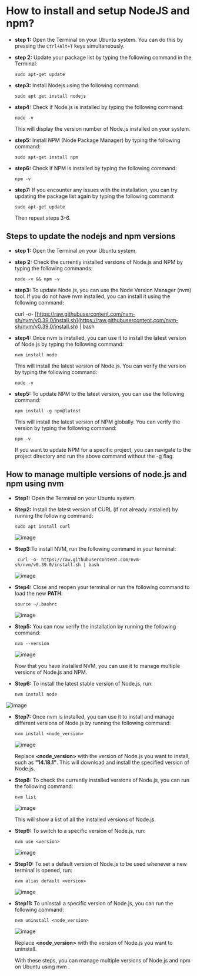 # How to install and setup NodeJS and npm?
- **step 1:**
Open the Terminal on your Ubuntu system. You can do this by pressing the `Ctrl+Alt+T` keys simultaneously.
- **step 2:**
Update your package list by typing the following command in the Terminal:



   `sudo apt-get update`
 - **step3:**
  Install Nodejs using the following command: 
  
    `sudo apt get install nodejs`
  - **step4:**
   Check if Node.js is installed by typing the following command:
   
    `node -v`
    
    This will display the version number of Node.js installed on your system.
   - **step5:**
Install NPM (Node Package Manager) by typing the following command:

      `sudo apt-get install npm`
   - **step6:**
    Check if NPM is installed by typing the following command:

      `npm -v`
   - **step7:**
      If you encounter any issues with the installation, you can try updating the package list again by typing the following command:
      
        `sudo apt-get update`

       Then repeat steps 3-6.
## Steps to update the nodejs and npm versions

- **step 1:**
Open the Terminal on your Ubuntu system.
- **step 2:**
Check the currently installed versions of Node.js and NPM by typing the following commands:

   `node -v && npm -v`
 - **step3:**
 To update Node.js, you can use the Node Version Manager (nvm) tool. If you do not have nvm installed, you can install it using the following command:
  

   curl -o- [https://raw.githubusercontent.com/nvm-sh/nvm/v0.39.0/install.sh](https://raw.githubusercontent.com/nvm-sh/nvm/v0.39.0/install.sh) | bash
  - **step4:**
 Once nvm is installed, you can use it to install the latest version of Node.js by typing the following command:
   
    `nvm install node`
    
    This will install the latest version of Node.js. You can verify the version by typing the following command:
    
    `node -v`
   - **step5:**
To update NPM to the latest version, you can use the following command:

     `npm install -g npm@latest`

     This will install the latest version of NPM globally. You can verify the version by typing the following command:
 
     `npm -v`

     If you want to update NPM for a specific project, you can navigate to the project directory and run the above command without the -g flag.

## How to manage multiple versions of node.js and npm using nvm

- **Step1:** Open the Terminal on your Ubuntu system.

- **Step2:** Install the latest version of CURL (if not already installed) by running the following command:

   `sudo apt install curl`
   
   ![image](https://user-images.githubusercontent.com/123230184/229029849-3dcfe7c5-5f0e-4686-a62b-7aeab3fc702a.png)



- **Step3**:To install NVM, run the following command in your terminal:

  ` curl -o- https://raw.githubusercontent.com/nvm-sh/nvm/v0.39.0/install.sh | bash`
  
  ![image](https://user-images.githubusercontent.com/123230184/229029938-4650f5e3-5830-4c7c-8815-b51ea473942e.png)


- **Step4:** Close and reopen your terminal or run the following command to load the new **PATH**:

   `source ~/.bashrc`
   

   ![image](https://user-images.githubusercontent.com/123230184/229026933-8ec21844-30e3-4d05-b75a-827e75861a92.png)


- **Step5:** You can now verify the installation by running the following command:

   `nvm --version`
   
  ![image](https://user-images.githubusercontent.com/123230184/229030260-00137cae-f79b-47ae-8cb9-40dbdbebd641.png)



  Now that you have installed NVM, you can use it to manage multiple versions of Node.js and NPM.

- **Step6:** To install the latest stable version of Node.js, run:

  `nvm install node`
  
![image](https://user-images.githubusercontent.com/123230184/229030457-e3696f15-2576-4ce3-8959-00e64a791010.png)



 - **Step7:** Once nvm is installed, you can use it to install and manage different versions of Node.js by running the following command:

   `nvm install <node_version>`
   
   ![image](https://user-images.githubusercontent.com/123230184/229030514-ec921b38-fe67-4e5a-b6b9-bb96ea32a6dd.png)



   Replace **<node_version>** with the version of Node.js you want to install, such as **"14.18.1"**. This will download and install the specified version of Node.js.
   
  -  **Step8:** To check the currently installed versions of Node.js, you can run the following command:

     `nvm list`
     
     ![image](https://user-images.githubusercontent.com/123230184/229030613-d6c6fcf4-2f26-4971-a2e4-fff02660f8cf.png)



     This will show a list of all the installed versions of Node.js.

- **Step9:** To switch to a specific version of Node.js, run:

  `nvm use <version>`
  
  ![image](https://user-images.githubusercontent.com/123230184/229030661-6b80c38d-514f-45bd-893c-6d4051cdad83.png)


- **Step10:** To set a default version of Node.js to be used whenever a new terminal is opened, run:

  `nvm alias default <version>`
  
  ![image](https://user-images.githubusercontent.com/123230184/229030695-3b401590-0f2e-4c2d-945b-b8acee5a9658.png)


 - **Step11:** To uninstall a specific version of Node.js, you can run the following command:

   `nvm uninstall <node_version>`
   
   ![image](https://user-images.githubusercontent.com/123230184/229030723-f25ba3af-395e-4275-92b7-c8ce9086aee2.png)

 
   Replace **<node_version>** with the version of Node.js you want to uninstall.

   With these steps, you can manage multiple versions of Node.js and npm on Ubuntu using nvm .
